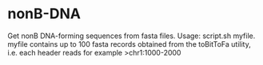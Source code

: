 # nonB-DNA
Get nonB DNA-forming sequences from fasta files. 
Usage: script.sh myfile.
myfile contains up to 100 fasta records obtained from the toBitToFa utility, i.e. each header reads for example >chr1:1000-2000
